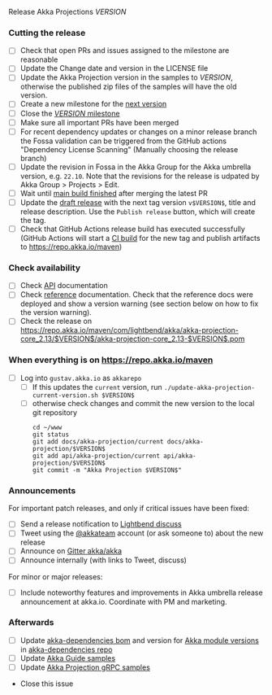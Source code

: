 Release Akka Projections $VERSION$

<!--

(Liberally copied and adopted from Scala itself https://github.com/scala/scala-dev/blob/b11cd2e4a4431de7867db6b39362bea8fa6650e7/notes/releases/template.md)

For every release, use the `scripts/create-release-issue.sh` to make a copy of this file named after the release, and expand the variables.

Variables to be expanded in this template:
- $VERSION$=??? 

-->

### Cutting the release

- [ ] Check that open PRs and issues assigned to the milestone are reasonable
- [ ] Update the Change date and version in the LICENSE file
- [ ] Update the Akka Projection version in the samples to $VERSION$, otherwise the published zip files of the samples will have the old version.   
- [ ] Create a new milestone for the [next version](https://github.com/akka/akka-projection/milestones)
- [ ] Close the [$VERSION$ milestone](https://github.com/akka/akka-projection/milestones?direction=asc&sort=due_date)
- [ ] Make sure all important PRs have been merged
- [ ] For recent dependency updates or changes on a minor release branch the Fossa validation can be triggered from the GitHub actions "Dependency License Scanning" (Manually choosing the release branch)
- [ ] Update the revision in Fossa in the Akka Group for the Akka umbrella version, e.g. `22.10`. Note that the revisions for the release is udpated by Akka Group > Projects > Edit.
- [ ] Wait until [main build finished](https://github.com/akka/akka-projection/actions) after merging the latest PR
- [ ] Update the [draft release](https://github.com/akka/akka-projection/releases) with the next tag version `v$VERSION$`, title and release description. Use the `Publish release` button, which will create the tag.
- [ ] Check that GitHub Actions release build has executed successfully (GitHub Actions will start a [CI build](https://github.com/akka/akka-projection/actions) for the new tag and publish artifacts to https://repo.akka.io/maven)

### Check availability

- [ ] Check [API](https://doc.akka.io/api/akka-projection/$VERSION$/) documentation
- [ ] Check [reference](https://doc.akka.io/docs/akka-projection/$VERSION$/) documentation. Check that the reference docs were deployed and show a version warning (see section below on how to fix the version warning).
- [ ] Check the release on https://repo.akka.io/maven/com/lightbend/akka/akka-projection-core_2.13/$VERSION$/akka-projection-core_2.13-$VERSION$.pom

### When everything is on https://repo.akka.io/maven
  - [ ] Log into `gustav.akka.io` as `akkarepo` 
    - [ ] If this updates the `current` version, run `./update-akka-projection-current-version.sh $VERSION$`
    - [ ] otherwise check changes and commit the new version to the local git repository
         ```
         cd ~/www
         git status
         git add docs/akka-projection/current docs/akka-projection/$VERSION$
         git add api/akka-projection/current api/akka-projection/$VERSION$
         git commit -m "Akka Projection $VERSION$"
         ```

### Announcements

For important patch releases, and only if critical issues have been fixed:

- [ ] Send a release notification to [Lightbend discuss](https://discuss.akka.io)
- [ ] Tweet using the [@akkateam](https://twitter.com/akkateam/) account (or ask someone to) about the new release
- [ ] Announce on [Gitter akka/akka](https://gitter.im/akka/akka)
- [ ] Announce internally (with links to Tweet, discuss)

For minor or major releases:

- [ ] Include noteworthy features and improvements in Akka umbrella release announcement at akka.io. Coordinate with PM and marketing.

### Afterwards

- [ ] Update [akka-dependencies bom](https://github.com/lightbend/akka-dependencies) and version for [Akka module versions](https://doc.akka.io/docs/akka-dependencies/current/) in [akka-dependencies repo](https://github.com/akka/akka-dependencies)
- [ ] Update [Akka Guide samples](https://github.com/akka/akka-platform-guide)
- [ ] Update [Akka Projection gRPC samples](https://github.com/akka/akka-projection/tree/main/samples/grpc)
- Close this issue
